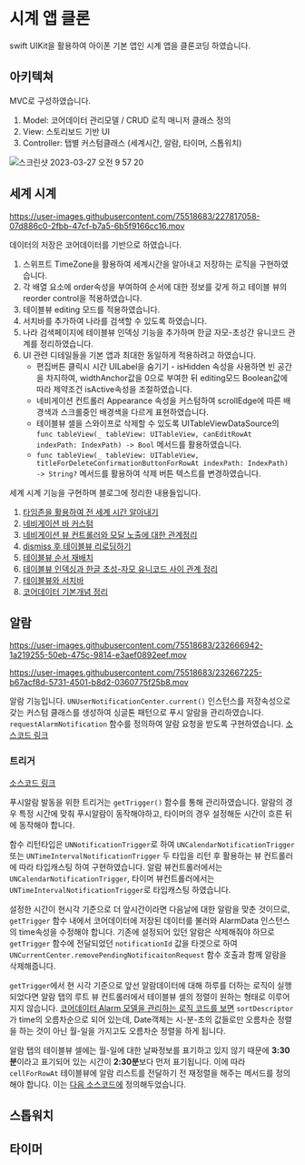 # 시계 앱 클론

swift UIKit을 활용하여 아이폰 기본 앱인 시계 앱을 클론코딩 하였습니다.

## 아키텍쳐
MVC로 구성하였습니다. 

1. Model: 코어데이터 관리모델 / CRUD 로직 매니저 클래스 정의
2. View: 스토리보드 기반 UI
3. Controller: 탭별 커스텀클래스 (세계시간, 알람, 타이머, 스톱워치)

![스크린샷 2023-03-27 오전 9 57 20](https://user-images.githubusercontent.com/75518683/227816805-c474848b-aa00-4daf-bffa-b4f48b7d3481.png)

## 세계 시계
https://user-images.githubusercontent.com/75518683/227817058-07d886c0-2fbb-47cf-b7a5-6b5f9166cc16.mov

데이터의 저장은 코어데이터를 기반으로 하였습니다.

1. 스위프트 TimeZone을 활용하여 세계시간을 알아내고 저장하는 로직을 구현하였습니다.
2. 각 배열 요소에 order속성을 부여하여 순서에 대한 정보를 갖게 하고 테이블 뷰의 reorder control을 적용하였습니다.
3. 테이블뷰 editing 모드를 적용하였습니다.
4. 서치바를 추가하여 나라를 검색할 수 있도록 하였습니다. 
5. 나라 검색페이지에 테이블뷰 인덱싱 기능을 추가하며 한글 자모-초성간 유니코드 관계를 정리하였습니다.
6. UI 관련 디테일들을 기본 앱과 최대한 동일하게 적용하려고 하였습니다.
    - 편집버튼 클릭시 시간 UILabel을 숨기기 - isHidden 속성을 사용하면 빈 공간을 차지하여, widthAnchor값을 0으로 부여한 뒤 editing모드 Boolean값에 따라 제약조건 isActive속성을 조절하였습니다.
    - 네비게이션 컨트롤러 Appearance 속성을 커스텀하여 scrollEdge에 따른 배경색과 스크롤중인 배경색을 다르게 표현하였습니다.
    - 테이블뷰 셀을 스와이프로 삭제할 수 있도록 UITableViewDataSource의 `func tableView(_ tableView: UITableView, canEditRowAt indexPath: IndexPath) -> Bool` 메서드를 활용하였습니다.
    - `func tableView(_ tableView: UITableView, titleForDeleteConfirmationButtonForRowAt indexPath: IndexPath) -> String?` 메서드를 활용하여 삭제 버튼 텍스트를 변경하였습니다. 
   
세계 시계 기능을 구현하며 블로그에 정리한 내용들입니다.
1. [타임존을 활용하여 전 세계 시간 알아내기](https://parkjju.github.io/vue-TIL/trash/230209-timezone.html)
2. [네비게이션 바 커스텀](https://parkjju.github.io/vue-TIL/trash/230213-navigationBar.html)
3. [네비게이션 뷰 컨트롤러와 모달 노출에 대한 관계정리](https://parkjju.github.io/vue-TIL/trash/230215-12.html)
4. [dismiss 후 테이블뷰 리로딩하기](https://parkjju.github.io/vue-TIL/trash/230215-13.html)
5. [테이블뷰 순서 재배치](https://parkjju.github.io/vue-TIL/trash/230217-14.html)
6. [테이블뷰 인덱싱과 한글 초성-자모 유니코드 사이 관계 정리](https://parkjju.github.io/vue-TIL/trash/230319-19.html#%E1%84%90%E1%85%A6%E1%84%8B%E1%85%B5%E1%84%87%E1%85%B3%E1%86%AF%E1%84%87%E1%85%B2-%E1%84%8B%E1%85%B5%E1%86%AB%E1%84%83%E1%85%A6%E1%86%A8%E1%84%89%E1%85%B5%E1%86%BC)
7. [테이블뷰와 서치바](https://parkjju.github.io/vue-TIL/trash/230326-20.html#uisearchbar)
8. [코어데이터 기본개념 정리](https://parkjju.github.io/vue-TIL/swift/230201-core.html)


## 알람

https://user-images.githubusercontent.com/75518683/232666942-1a219255-50eb-475c-9814-e3aef0892eef.mov

https://user-images.githubusercontent.com/75518683/232667225-b67acf8d-5731-4501-b8d2-0360775f25b8.mov

알람 기능입니다. `UNUserNotificationCenter.current()` 인스턴스를 저장속성으로 갖는 커스텀 클래스를 생성하여 싱글톤 패턴으로 푸시 알람을 관리하였습니다. 
`requestAlarmNotification` 함수를 정의하여 알람 요청을 받도록 구현하였습니다. [소스코드 링크](https://github.com/Parkjju/clock-app/blob/7bf521149639861051e0df8d82b3e0be7787d53e/clock-app/NotificationService.swift#L45-L79)

### 트리거 
[소스코드 링크](https://github.com/Parkjju/clock-app/blob/7bf521149639861051e0df8d82b3e0be7787d53e/clock-app/NotificationService.swift#L81-L126)

푸시알람 발동을 위한 트리거는 `getTrigger()` 함수를 통해 관리하였습니다. 알람의 경우 특정 시간에 맞춰 푸시알람이 동작해야하고, 타이머의 경우 설정해둔 시간이 흐른 뒤에 동작해야 합니다.

함수 리턴타입은 `UNNotificationTrigger`로 하여 `UNCalendarNotificationTrigger` 또는 `UNTimeIntervalNotificationTrigger` 두 타입을 리턴 후 활용하는 뷰 컨트롤러에 따라 타입캐스팅 하여 구현하였습니다. 알람 뷰컨트롤러에서는 `UNCalendarNotificationTrigger`, 타이머 뷰컨트롤러에서는 `UNTimeIntervalNotificationTrigger`로 타입캐스팅 하였습니다.

설정한 시간이 현시각 기준으로 더 앞시간이라면 다음날에 대한 알람을 맞춘 것이므로, `getTrigger` 함수 내에서 코어데이터에 저장된 데이터를 불러와 AlarmData 인스턴스의 time속성을 수정해야 합니다. 기존에 설정되어 있던 알람은 삭제해줘야 하므로 `getTrigger` 함수에 전달되었던 `notificationId` 값을 타겟으로 하여 `UNCurrentCenter.removePendingNotificaitonRequest` 함수 호출과 함께 알람을 삭제해줍니다.

`getTrigger`에서 현 시각 기준으로 앞선 알람데이터에 대해 하루를 더하는 로직이 실행되었다면 알람 탭의 루트 뷰 컨트롤러에서 테이블뷰 셀의 정렬이 원하는 형태로 이루어지지 않습니다. [코어데이터 Alarm 모델을 관리하는 로직 코드를 보면](https://github.com/Parkjju/clock-app/blob/92a217b371df040ff62f502f76d20aa210b0cdd1/clock-app/Models/Alarm/AlarmManager.swift#L24-L49) `sortDescriptor`가 time의 오름차순으로 되어 있는데, Date객체는 시-분-초의 값들로만 오름차순 정렬을 하는 것이 아닌 월-일을 가지고도 오름차순 정렬을 하게 됩니다.

알람 탭의 테이블뷰 셀에는 월-일에 대한 날짜정보를 표기하고 있지 않기 때문에 **3:30분**이라고 표기되어 있는 시간이 **2:30분**보다 먼저 표기됩니다. 이에 따라 `cellForRowAt` 테이블뷰에 알람 리스트를 전달하기 전 재정렬을 해주는 메서드를 정의해야 합니다. 이는 [다음 소스코드에](https://github.com/Parkjju/clock-app/blob/92a217b371df040ff62f502f76d20aa210b0cdd1/clock-app/Controllers/Alarm/AlarmViewController.swift#L65-L99) 정의해두었습니다.









## 스톱워치

## 타이머

